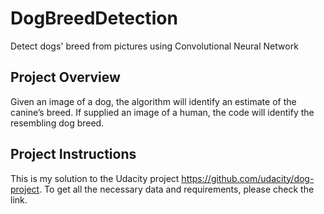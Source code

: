 # DogBreedDetection
Detect dogs' breed from pictures using Convolutional Neural Network

## Project Overview
Given an image of a dog, the algorithm will identify an estimate of the canine’s breed. 
If supplied an image of a human, the code will identify the resembling dog breed.

## Project Instructions
This is my solution to the Udacity project https://github.com/udacity/dog-project.
To get all the necessary data and requirements, please check the link.
